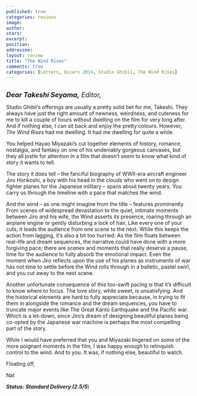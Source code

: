 ```yaml
---
published: true
categories: reviews
image:
author: 
stars: 
excerpt: 
position: 
addressee: 
layout: review
title: "The Wind Rises"
comments: true
categories: [Letters, Oscars 2014, Studio Ghibli, The Wind Rises]
---
```

<div><p><span class="full-image-block ssNonEditable"><span><a href="/letters/2014/2/28/the-wind-rises.html"><img src="http://static.squarespace.com/static/5005f6bcc4aa41161b33e89e/5329cf1fe4b07c068ebf74de/5329cf1fe4b07c068ebf7978/1393596204095/The%20Wind%20Rises.jpg" alt="" /></a></span></span></p>
<p><span style="font-size:130%;"><strong><em>Dear Takeshi Seyama,</em></strong><em> Editor, </em></span></p>
<p>Studio Ghibli&rsquo;s offerings are usually a pretty solid bet for me, Takeshi. They always have just the right amount of newness, weirdness, and cuteness for me to kill a couple of hours without dwelling on the film for very long after. And if nothing else, I can sit back and enjoy the pretty colours. However, <em>The Wind Rises</em> had me dwelling. It had me dwelling for quite a while.</p>
<p>You helped Hayao Miyazaki&rsquo;s cut together elements of history, romance, nostalgia, and fantasy on one of his undeniably gorgeous canvases, but they all jostle for attention in a film that doesn&rsquo;t seem to know what kind of story it wants to tell.</p>
<p>The story it does tell &ndash; the fanciful biography of WWII-era aircraft engineer Jiro Horikoshi, a boy with his head in the clouds who went on to design fighter planes for the Japanese military &ndash; spans about twenty years. You carry us through the timeline with a pace that matches the wind.</p>
<p>And the wind &ndash; as one might imagine from the title &ndash; features prominently. From scenes of widespread devastation to the quiet, intimate moments between Jiro and his wife, the Wind asserts its presence, roaring through an airplane engine or gently disturbing a lock of hair. Like every one of your cuts, it leads the audience from one scene to the next. While this keeps the action from lagging, it&rsquo;s also a bit too hurried. As the film floats between real-life and dream sequences, the narrative could have done with a more forgiving pace; there are scenes and moments that really deserve a pause, time for the audience to fully absorb the emotional impact. Even the moment when Jiro reflects upon the use of his planes as instruments of war has not time to settle before the Wind rolls through in a balletic, pastel swirl, and you cut away to the next scene.</p>
<p>Another unfortunate consequence of this too-swift pacing is that it&rsquo;s difficult to know where to focus. The love story, while sweet, is unsatisfying. And the historical elements are hard to fully appreciate because, in trying to fit them in alongside the romance and the dream sequences, you have to truncate major events like The Great Kanto Earthquake and the Pacific war. Which is a let-down, since Jiro&rsquo;s dream of designing beautiful planes being co-opted by the Japanese war machine is perhaps the most compelling part of the story.&nbsp;</p>
<p>While I would have preferred that you and Miyazaki lingered on some of the more poignant moments in the film, I was happy enough to relinquish control to the wind. And to you. It was, if nothing else, beautiful to watch.&nbsp;</p>
<p>Floating off,</p>
<p>Nat</p>
<p><strong><em>Status: Standard Delivery (2.5/5</em></strong>)</p></div>
